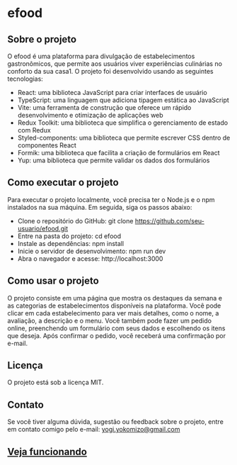 # efood

## Sobre o projeto

O efood é uma plataforma para divulgação de estabelecimentos gastronômicos, que permite aos usuários viver experiências culinárias no conforto da sua casa1. O projeto foi desenvolvido usando as seguintes tecnologias:

- React: uma biblioteca JavaScript para criar interfaces de usuário
- TypeScript: uma linguagem que adiciona tipagem estática ao JavaScript
- Vite: uma ferramenta de construção que oferece um rápido desenvolvimento e otimização de aplicações web
- Redux Toolkit: uma biblioteca que simplifica o gerenciamento de estado com Redux
- Styled-components: uma biblioteca que permite escrever CSS dentro de componentes React
- Formik: uma biblioteca que facilita a criação de formulários em React
- Yup: uma biblioteca que permite validar os dados dos formulários

## Como executar o projeto

Para executar o projeto localmente, você precisa ter o Node.js e o npm instalados na sua máquina. Em seguida, siga os passos abaixo:

- Clone o repositório do GitHub: git clone https://github.com/seu-usuario/efood.git
- Entre na pasta do projeto: cd efood
- Instale as dependências: npm install
- Inicie o servidor de desenvolvimento: npm run dev
- Abra o navegador e acesse: http://localhost:3000

## Como usar o projeto

O projeto consiste em uma página que mostra os destaques da semana e as categorias de estabelecimentos disponíveis na plataforma. Você pode clicar em cada estabelecimento para ver mais detalhes, como o nome, a avaliação, a descrição e o menu. Você também pode fazer um pedido online, preenchendo um formulário com seus dados e escolhendo os itens que deseja. Após confirmar o pedido, você receberá uma confirmação por e-mail.

## Licença

O projeto está sob a licença MIT.

## Contato

Se você tiver alguma dúvida, sugestão ou feedback sobre o projeto, entre em contato comigo pelo e-mail: yogi.yokomizo@gmail.com

## [Veja funcionando](efood-zeta-seven.vercel.com)

